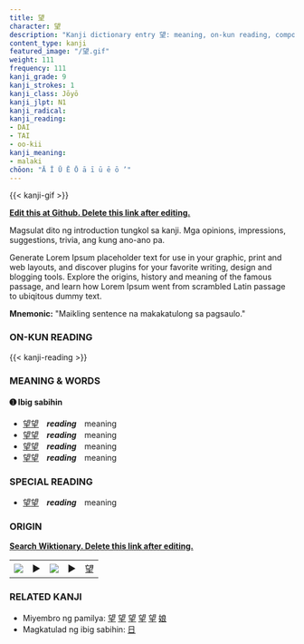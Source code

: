 ```yaml
---
title: 望
character: 望
description: "Kanji dictionary entry 望: meaning, on-kun reading, compounds, origin, related kanji"
content_type: kanji
featured_image: "/望.gif"
weight: 111
frequency: 111
kanji_grade: 9
kanji_strokes: 1
kanji_class: Jōyō
kanji_jlpt: N1
kanji_radical: 
kanji_reading: 
- DAI
- TAI
- oo-kii
kanji_meaning:
- malaki
chōon: "Ā Ī Ū Ē Ō ā ī ū ē ō ’"
---
```

[//]: # (Don't edit the line below. Kanji animated GIF code is automatically generated.)
{{< kanji-gif >}}

[//]: # (Edit below this line.)

**[Edit this at Github. Delete this link after editing.](https://github.com/tim0g/tim/tree/main/content/kanji/望/index.md)**

Magsulat dito ng introduction tungkol sa kanji. Mga opinions, impressions, suggestions, trivia, ang kung ano-ano pa.

Generate Lorem Ipsum placeholder text for use in your graphic, print and web layouts, and discover plugins for your favorite writing, design and blogging tools. Explore the origins, history and meaning of the famous passage, and learn how Lorem Ipsum went from scrambled Latin passage to ubiqitous dummy text.
 
**Mnemonic:** "Maikling sentence na makakatulong sa pagsaulo."

### ON-KUN READING

[//]: # (Don't edit the line below. ON-KUN READING code is automatically generated.)
{{< kanji-reading >}}

### MEANING & WORDS

#### ➊ **Ibig sabihin**
  - [望](../望)[望](../望)　***reading***　meaning
  - [望](../望)[望](../望)　***reading***　meaning
  - [望](../望)[望](../望)　***reading***　meaning
  - [望](../望)[望](../望)　***reading***　meaning

### SPECIAL READING
  - [望](../望)[望](../望)　***reading***　meaning

### ORIGIN

**[Search Wiktionary. Delete this link after editing.](https://wiktionary.org/wiki/望)**
<table class="kanji-table"><tr><td>
<img src="60px-望-bronze.svg.png">
</td><td>▶</td><td>
<img src="60px-望-oracle.svg.png">
</td><td>▶</td>
<td class="kanji-origin">望</td>
</tr></table>

### RELATED KANJI
- Miyembro ng pamilya: [望](../望) [望](../望) [望](../望) [望](../望) [望](../望) [娘](../娘)
- Magkatulad ng ibig sabihin: [日](../日)
